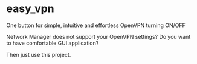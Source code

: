 # easy_vpn
One button for simple, intuitive and effortless OpenVPN turning ON/OFF

Network Manager does not support your OpenVPN settings? Do you want to have comfortable GUI application?

Then just use this project.
